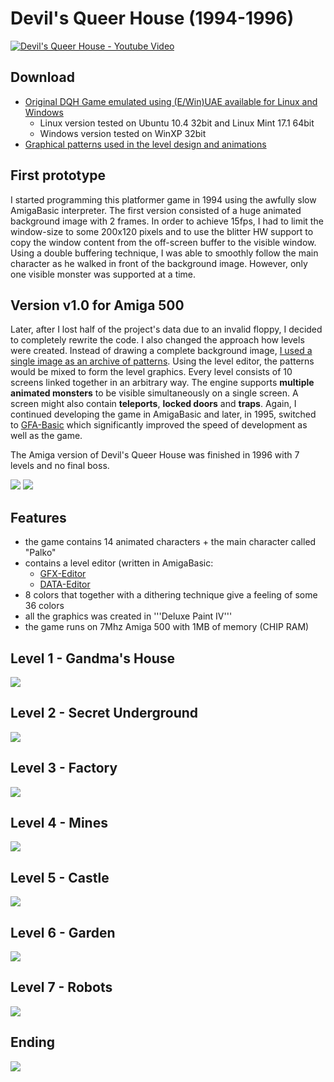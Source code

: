 # Devil's Queer House (1994-1996)

[![Devil's Queer House - Youtube Video](Screenshots/web/dqh-intro.png)](https://youtu.be/QQKVzZpXTpQ "Devil's Queer House - Youtube Video")


## Download
* [Original DQH Game emulated using (E/Win)UAE available for Linux and Windows](https://github.com/vsimko/dqh-amiga/releases)
  * Linux version tested on Ubuntu 10.4 32bit and Linux Mint 17.1 64bit
  * Windows version tested on WinXP 32bit
* [Graphical patterns used in the level design and animations](dqh-patterns.png)

## First prototype
I started programming this platformer game in 1994 using the awfully slow AmigaBasic interpreter.
The first version consisted of a huge animated background image with 2 frames.
In order to achieve 15fps, I had to limit the window-size to some 200x120 pixels and to use the blitter HW support to copy the window content from the off-screen buffer to the visible window. Using a double buffering technique, I was able to smoothly follow the main character as he walked in front of the background image.
However, only one visible monster was supported at a time.

## Version v1.0 for Amiga 500
Later, after I lost half of the project's data due to an invalid floppy, I decided to completely rewrite the code.
I also changed the approach how levels were created. Instead of drawing a complete background image, [I used a single image as an archive of patterns](dqh-patterns.png). Using the level editor, the patterns would be mixed to form the level graphics.
Every level consists of 10 screens linked together in an arbitrary way. The engine supports **multiple animated monsters** to be visible simultaneously on a single screen. A screen might also contain **teleports**, **locked doors** and **traps**.
Again, I continued developing the game in AmigaBasic and later, in 1995, switched to [GFA-Basic](Screenshots/web/dqh-gfabasic.png) which significantly improved the speed of development as well as the game.

The Amiga version of Devil's Queer House was finished in 1996 with 7 levels and no final boss.

![](Screenshots/web/dqh-gamemenu.png)
![](Screenshots/web/dqh-credits.png)

## Features
* the game contains 14 animated characters + the main character called "Palko"
* contains a level editor (written in AmigaBasic:
  * [GFX-Editor](editor/dqh-editor-gfx.lst)
  * [DATA-Editor](editor/dqh-editor-data.lst)
* 8 colors that together with a dithering technique give a feeling of some 36 colors
* all the graphics was created in '''Deluxe Paint IV'''
* the game runs on 7Mhz Amiga 500 with 1MB of memory (CHIP RAM)

## Level 1 - Gandma's House
![](Screenshots/web/dqh-level1.png)

## Level 2 - Secret Underground
![](Screenshots/web/dqh-level2.png)

## Level 3 - Factory
![](Screenshots/web/dqh-level3.png)

## Level 4 - Mines
![](Screenshots/web/dqh-level4.png)

## Level 5 - Castle
![](Screenshots/web/dqh-level5.png)

## Level 6 - Garden
![](Screenshots/web/dqh-level6.png)

## Level 7 - Robots
![](Screenshots/web/dqh-level7.png)

## Ending
![](Screenshots/web/dqh-ending.png)
